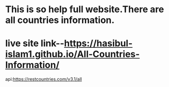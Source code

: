 #  This is so help full website.There are all countries information.
# live site link--https://hasibul-islam1.github.io/All-Countries-Information/
api:https://restcountries.com/v3.1/all

